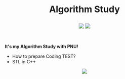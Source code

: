 # <p align="center">Algorithm Study</p>

<p align="center">
<img src="https://img.shields.io/badge/PYTHON-0696D7?style=for-the-badge&logo=Python&logoColor=black"> <img src="https://img.shields.io/badge/C++-E8E8E8?style=for-the-badge&logo=Cplusplus&logoColor=black">  
</p>
<br/>

__It's my Algorithm Study with PNU!__
- How to prepare Coding TEST?
- STL in C++

<p align = "center">
<img src="http://mazassumnida.wtf/api/v2/generate_badge?boj=dmdlzm123">
  </p>
